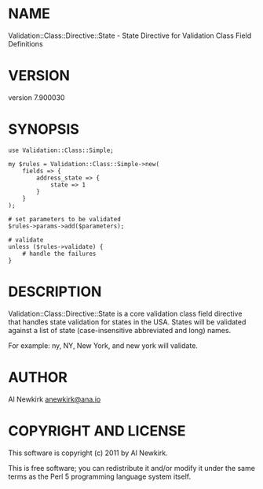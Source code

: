 # NAME

Validation::Class::Directive::State - State Directive for Validation Class Field Definitions

# VERSION

version 7.900030

# SYNOPSIS

    use Validation::Class::Simple;

    my $rules = Validation::Class::Simple->new(
        fields => {
            address_state => {
                state => 1
            }
        }
    );

    # set parameters to be validated
    $rules->params->add($parameters);

    # validate
    unless ($rules->validate) {
        # handle the failures
    }

# DESCRIPTION

Validation::Class::Directive::State is a core validation class field directive
that handles state validation for states in the USA. States will be validated
against a list of state (case-insensitive abbreviated and long) names.

For example: ny, NY, New York, and new york will validate.

# AUTHOR

Al Newkirk <anewkirk@ana.io>

# COPYRIGHT AND LICENSE

This software is copyright (c) 2011 by Al Newkirk.

This is free software; you can redistribute it and/or modify it under
the same terms as the Perl 5 programming language system itself.
